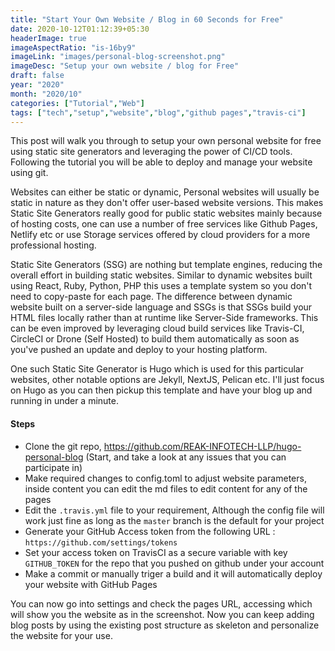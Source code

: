 ```yaml
---
title: "Start Your Own Website / Blog in 60 Seconds for Free"
date: 2020-10-12T01:12:39+05:30
headerImage: true
imageAspectRatio: "is-16by9"
imageLink: "images/personal-blog-screenshot.png"
imageDesc: "Setup your own website / blog for Free"
draft: false
year: "2020"
month: "2020/10"
categories: ["Tutorial","Web"]
tags: ["tech","setup","website","blog","github pages","travis-ci"]
---
```


This post will walk you through to setup your own personal website for free using static site generators and leveraging the power of CI/CD tools. Following the tutorial you will be able to deploy and manage your website using git.
<!--more-->
Websites can either be static or dynamic, Personal websites will usually be static in nature as they
don't offer user-based website versions. This makes Static Site Generators really good for public
static websites mainly because of hosting costs, one can use a number of free services like Github
Pages, Netlify etc or use Storage services offered by cloud providers for a more professional
hosting.

Static Site Generators (SSG) are nothing but template engines, reducing the overall effort in building
static websites. Similar to dynamic websites built using React, Ruby, Python, PHP this uses a
template system so you don't need to copy-paste for each page. The difference between dynamic
website built on a server-side language and SSGs is that SSGs build your HTML files locally rather
than at runtime like Server-Side frameworks. This can be even improved by leveraging cloud build
services like Travis-CI, CircleCI or Drone (Self Hosted) to build them automatically as soon as
you've pushed an update and deploy to your hosting platform.

One such Static Site Generator is Hugo which is used for this particular websites, other notable
options are Jekyll, NextJS, Pelican etc. I'll just focus on Hugo as you can then pickup this
template and have your blog up and running in under a minute.

#### Steps

- Clone the git repo, https://github.com/REAK-INFOTECH-LLP/hugo-personal-blog (Start, and take a
   look at any issues that you can participate in)
- Make required changes to config.toml to adjust website parameters, inside content you can edit
   the md files to edit content for any of the pages
- Edit the ```.travis.yml``` file to your requirement, Although the config file will work just fine
   as long as the ```master``` branch is the default for your project
- Generate your GitHub Access token from the following URL :
```https://github.com/settings/tokens```
- Set your access token on TravisCI as a secure variable with key ```GITHUB_TOKEN``` for the repo
that you pushed on github under your account
- Make a commit or manually triger a build and it will automatically deploy your website with GitHub
Pages

You can now go into settings and check the pages URL, accessing which will show you the website as
in the screenshot.
Now you can keep adding blog posts by using the existing post structure as skeleton and personalize
the website for your use.
